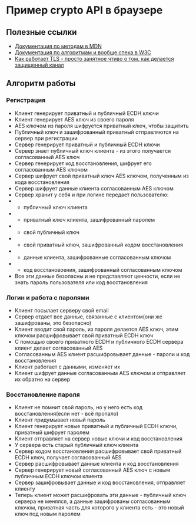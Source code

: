 # Пример crypto API в браузере

## Полезные ссылки
- [Документация по методам в MDN](https://developer.mozilla.org/en-US/docs/Web/API/SubtleCrypto/generateKey)
- [Документация по алгоритмам и вообще спека в W3C](https://www.w3.org/TR/WebCryptoAPI/#rsa-pss)
- [Как работает TLS - просто занятное чтиво о том, как делается защищенный канал](https://tls.dxdt.ru/tls.html)

## Алгоритм работы
### Регистрация
- Клиент генерирует приватный и публичный ECDH ключи
- Клиент генерирует AES ключ из своего пароля
- AES ключом из пароля шифруется приватный ключ, чтобы защитить
- Публичный ключ и зашифрованный приватный отправляются на сервер при регистрации
- Сервер генерирует приватный и публичный ECDH ключи
- Сервер знает публичный ключ клиента - из этого получается согласованный AES ключ
- Сервер генерирует код восстановления, шифрует его согласованным AES ключом
- Сервер шифрует свой приватный ключ AES ключом, полученным из кода восстановления
- Сервер шифрует данные клиента согласованным AES ключом
- Сервер хранит у себя и при логине передает пользователю:
- - публичный ключ клиента
- - приватный ключ клиента, зашифрованный паролем
- - свой публичный ключ
- - свой приватный ключ, зашифрованный кодом восстановления
- - данные клиента, зашифрованные согласованным ключом
- - код восстановоения, зашифрованный согласованным ключом
- Все эти данные безопасны и не представляют ценности, если не знать пароль пользователя или код восстановления

### Логин и работа с паролями
- Клиент посылает серверу свой email
- Сервер отдает все данные, связанные с клиентом(они же зашифрованы, это безопасно)
- Клиент вводит свой пароль, из пароля делается AES ключ, этим ключом расшифровывает свой приватный ECDH ключ
- С помощью своего приватного ECDH и публичного ECDH сервера клиент делает согласованный AES
- Согласованным AES клиент расшифровывает данные - пароли и код восстановления
- Клиент работает с данными, изменяет их
- Клиент шифрует данные согласованным AES ключом и отправляет их обратно на сервер

### Восстановление пароля
- Клиент не помнит свой пароль, но у него есть код восстановления(если нет - всё пропало)
- Клиент придумывает новый пароль
- Клиент генерирует новые приватный и публичный ECDH ключи, приватный шифрует паролем
- Клиент отправляет на сервер новые ключи и код восстановления
- У сервера есть старый публичный ключ клиента
- Сервер кодом восстановления расшифровывает свой приватный ECDH ключ, получает согласованный AES
- Сервер расшифровывает данные клиента и код восстановления
- Сервер генерирует новый согласованный AES ключ с новым публичным ECDH ключом клиента
- Сервер зашифровывает данные и код восстановления, отправляет клиенту
- Теперь клиент может расшифровать эти данные - публичный ключ сервера не менялся, а данные зашифрованы 
  согласованным ключом, приватная часть для которого у клиента есть - это новый ключ под новым паролем

